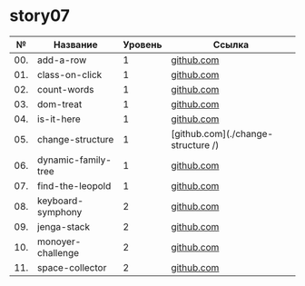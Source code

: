 # story07

| №   | Название            | Уровень | Ссылка                               |
| --- | ------------------- | ------- | ------------------------------------ |
| 00. | add-a-row           | 1       | [github.com](./add-a-row/)           |
| 01. | class-on-click      | 1       | [github.com](./class-on-click/)      |
| 02. | count-words         | 1       | [github.com](./count-words/)         |
| 03. | dom-treat           | 1       | [github.com](./dom-treat/)           |
| 04. | is-it-here          | 1       | [github.com](./is-it-here/)          |
| 05. | change-structure    | 1       | [github.com](./change-structure /)   |
| 06. | dynamic-family-tree | 1       | [github.com](./dynamic-family-tree/) |
| 07. | find-the-leopold    | 1       | [github.com](./find-the-leopold/)    |
| 08. | keyboard-symphony   | 2       | [github.com](./keyboard-symphony/)   |
| 09. | jenga-stack         | 2       | [github.com](./jenga-stack/)         |
| 10. | monoyer-challenge   | 2       | [github.com](./monoyer-challenge/)   |
| 11. | space-collector     | 2       | [github.com](./space-collector/)     |
